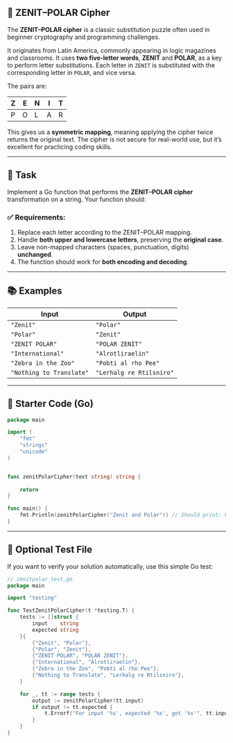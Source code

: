 ## 🧭 ZENIT–POLAR Cipher

The **ZENIT–POLAR cipher** is a classic substitution puzzle often used in beginner cryptography and programming challenges.

It originates from Latin America, commonly appearing in logic magazines and classrooms. It uses **two five-letter words**, **ZENIT** and **POLAR**, as a key to perform letter substitutions. Each letter in `ZENIT` is substituted with the corresponding letter in `POLAR`, and vice versa.

The pairs are:

| Z | E | N | I | T |
| - | - | - | - | - |
| P | O | L | A | R |

This gives us a **symmetric mapping**, meaning applying the cipher twice returns the original text. The cipher is not secure for real-world use, but it’s excellent for practicing coding skills.

---

## 📝 Task

Implement a Go function that performs the **ZENIT–POLAR cipher** transformation on a string. Your function should:

### ✅ Requirements:

1. Replace each letter according to the ZENIT–POLAR mapping.
2. Handle **both upper and lowercase letters**, preserving the **original case**.
3. Leave non-mapped characters (spaces, punctuation, digits) **unchanged**.
4. The function should work for **both encoding and decoding**.

---

## 📚 Examples

| Input                    | Output                    |
| ------------------------ | ------------------------- |
| `"Zenit"`                | `"Polar"`                 |
| `"Polar"`                | `"Zenit"`                 |
| `"ZENIT POLAR"`          | `"POLAR ZENIT"`           |
| `"International"`        | `"Alrotliraelin"`       |
| `"Zebra in the Zoo"`     | `"Pobti al rho Pee"`      |
| `"Nothing to Translate"` | `"Lerhalg re Rtilsniro"` |

---

## 🔧 Starter Code (Go)

```go
package main

import (
	"fmt"
	"strings"
	"unicode"
)


func zenitPolarCipher(text string) string {
	
	return 
}

func main() {
	fmt.Println(zenitPolarCipher("Zenit and Polar")) // Should print: Polar lnd Zenit
}
```

---

## 🧪 Optional Test File

If you want to verify your solution automatically, use this simple Go test:

```go
// zenitpolar_test.go
package main

import "testing"

func TestZenitPolarCipher(t *testing.T) {
	tests := []struct {
		input    string
		expected string
	}{
        {"Zenit", "Polar"},
        {"Polar", "Zenit"},
        {"ZENIT POLAR", "POLAR ZENIT"},
        {"International", "Alrotliraelin"},
        {"Zebra in the Zoo", "Pobti al rho Pee"},
        {"Nothing to Translate", "Lerhalg re Rtilsniro"},
	}

	for _, tt := range tests {
		output := zenitPolarCipher(tt.input)
		if output != tt.expected {
			t.Errorf("For input '%s', expected '%s', got '%s'", tt.input, tt.expected, output)
		}
	}
}
```
